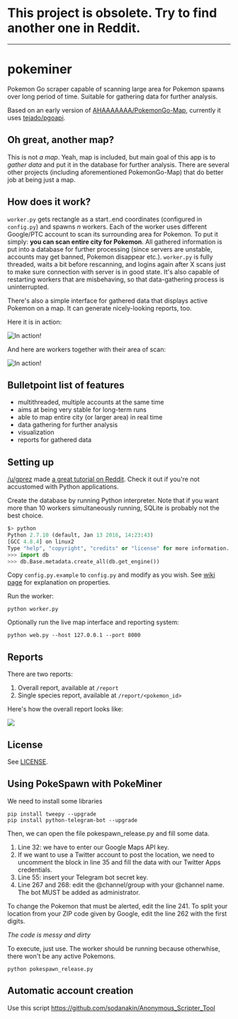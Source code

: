 # This project is obsolete. Try to find another one in Reddit.
--------------

# pokeminer

Pokemon Go scraper capable of scanning large area for Pokemon spawns over long period of time. Suitable for gathering data for further analysis.

Based on an early version of [AHAAAAAAA/PokemonGo-Map](https://github.com/AHAAAAAAA/PokemonGo-Map), currently it uses [tejado/pgoapi](https://github.com/tejado/pgoapi).

## Oh great, another map?

This is not *a map*. Yeah, map is included, but main goal of this app is to *gather data* and put it in the database for further analysis. There are several other projects (including aforementioned PokemonGo-Map) that do better job at being just a map.

## How does it work?

`worker.py` gets rectangle as a start..end coordinates (configured in `config.py`) and spawns *n* workers. Each of the worker uses different Google/PTC account to scan its surrounding area for Pokemon. To put it simply: **you can scan entire city for Pokemon**. All gathered information is put into a database for further processing (since servers are unstable, accounts may get banned, Pokemon disappear etc.). `worker.py` is fully threaded, waits a bit before rescanning, and logins again after X scans just to make sure connection with server is in good state. It's also capable of restarting workers that are misbehaving, so that data-gathering process is uninterrupted.

There's also  a simple interface for gathered data that displays active Pokemon on a map. It can generate nicely-looking reports, too.

Here it is in action:

![In action!](static/map.png)

And here are workers together with their area of scan:

![In action!](static/map-workers.png)

## Bulletpoint list of features

- multithreaded, multiple accounts at the same time
- aims at being very stable for long-term runs
- able to map entire city (or larger area) in real time
- data gathering for further analysis
- visualization
- reports for gathered data

## Setting up

[/u/gprez](https://www.reddit.com/u/gprez) made [a great tutorial on Reddit](https://www.reddit.com/r/pokemongodev/comments/4tz66s/pokeminer_your_individual_pokemon_locations/d5lovb6). Check it out if you're not accustomed with Python applications.

Create the database by running Python interpreter. Note that if you want more than 10 workers simultaneously running, SQLite is probably not the best choice.

```py
$> python
Python 2.7.10 (default, Jan 13 2016, 14:23:43)
[GCC 4.8.4] on linux2
Type "help", "copyright", "credits" or "license" for more information.
>>> import db
>>> db.Base.metadata.create_all(db.get_engine())
```

Copy `config.py.example` to `config.py` and modify as you wish. See [wiki page](https://github.com/modrzew/pokeminer/wiki/Config) for explanation on properties.

Run the worker:

```
python worker.py
```

Optionally run the live map interface and reporting system:

```
python web.py --host 127.0.0.1 --port 8000
```

## Reports

There are two reports:

1. Overall report, available at `/report`
2. Single species report, available at `/report/<pokemon_id>`

Here's how the overall report looks like:

[![](http://i.imgur.com/Yy4VTq0m.jpg)](http://i.imgur.com/Yy4VTq0.jpg)

## License

See [LICENSE](LICENSE).

## Using PokeSpawn with PokeMiner

We need to install some libraries

```
pip install tweepy --upgrade
pip install python-telegram-bot --upgrade
```

Then, we can open the file pokespawn_release.py and fill some data.

1. Line 32: we have to enter our Google Maps API key.
2. If we want to use a Twitter account to post the location, we need to uncomment the block in line 35 and fill the data with our Twitter Apps credentials.
3. Line 55: insert your Telegram bot secret key.
4. Line 267 and 268: edit the @channel/group with your @channel name. The bot MUST be added as administrator.

To change the Pokemon that must be alerted, edit the line 241. To split your location from your ZIP code given by Google, edit the line 262 with the first digits.

*The code is messy and dirty*

To execute, just use. The worker should be running because otherwhise, there won't be any active Pokemons.
```
python pokespawn_release.py
```

## Automatic account creation

Use this script https://github.com/sodanakin/Anonymous_Scripter_Tool
